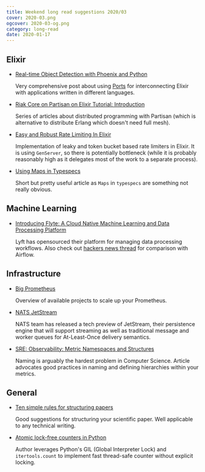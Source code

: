 ```yaml
---
title: Weekend long read suggestions 2020/03
cover: 2020-03.png
ogcover: 2020-03-og.png
category: long-read
date: 2020-01-17
---
```


## Elixir

- [Real-time Object Detection with Phoenix and Python](https://www.poeticoding.com/real-time-object-detection-with-phoenix-and-python/)

    Very comprehensive post about using [Ports](https://hexdocs.pm/elixir/Port.html) for interconnecting Elixir with applications written in different languages.

- [Riak Core on Partisan on Elixir Tutorial: Introduction](http://marianoguerra.org/posts/riak-core-on-partisan-on-elixir-tutorial-introduction.html)

    Series of articles about distributed programming with Partisan (which is alternative to distribute Erlang which doesn't need full mesh).

- [Easy and Robust Rate Limiting In Elixir](https://akoutmos.com/post/rate-limiting-with-genservers/)

    Implementation of leaky and token bucket based rate limiters in Elixir. It is using `GenServer`, so there is potentially bottleneck (while it is probably reasonably high as it delegates most of the work to a separate process).

- [Using Maps in Typespecs](http://crevalle.io/maps-in-typespecs.html)

    Short but pretty useful article as `Maps` in `typespecs` are something not really obvious.

## Machine Learning

- [Introducing Flyte: A Cloud Native Machine Learning and Data Processing Platform](https://eng.lyft.com/introducing-flyte-cloud-native-machine-learning-and-data-processing-platform-fb2bb3046a59)

    Lyft has opensourced their platform for managing data processing workflows. Also check out [hackers news thread](https://news.ycombinator.com/item?id=21982836) for comparison with Airflow.

## Infrastructure

- [Big Prometheus](https://monitoring2.substack.com/p/big-prometheus)

    Overview of available projects to scale up your Prometheus.

- [NATS JetStream](https://github.com/nats-io/jetstream)

    NATS team has released a tech preview of JetStream, their persistence engine that will support streaming as well as traditional message and worker queues for At-Least-Once delivery semantics.

- [SRE: Observability: Metric Namespaces and Structures](https://medium.com/dm03514-tech-blog/sre-observability-metric-namespaces-and-structures-12ffcf5a5bdc)

    Naming is arguably the hardest problem in Computer Science. Article advocates good practices in naming and defining hierarchies within your metrics.

## General

- [Ten simple rules for structuring papers](https://www.biorxiv.org/content/10.1101/088278v5)

    Good suggestions for structuring your scientific paper. Well applicable to any technical writing.

- [Atomic lock-free counters in Python](https://julien.danjou.info/atomic-lock-free-counters-in-python/)

    Author leverages Python's GIL (Global Interpreter Lock) and `itertools.count` to implement fast thread-safe counter without explicit locking.
